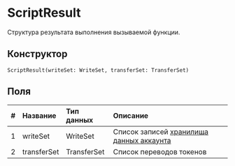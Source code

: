 # ScriptResult

Структура результата выполнения вызываемой функции.

## Конструктор

``` ride
ScriptResult(writeSet: WriteSet, transferSet: TransferSet)
```

## Поля

|   #   | Название | Тип данных | Описание |
| :--- | :--- | :--- | :--- |
| 1 | writeSet | WriteSet | Список записей [хранилища данных аккаунта](/blockchain/account-data-storage.md) |
| 2 | transferSet | TransferSet | Список переводов токенов |
